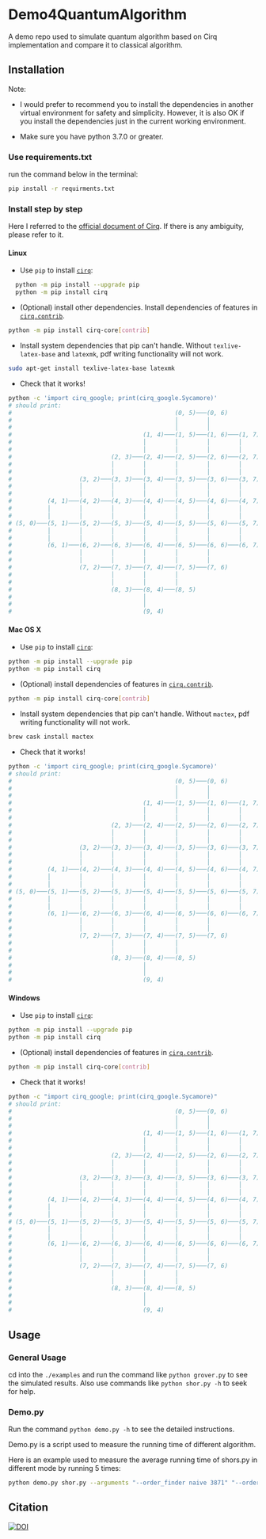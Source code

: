 # Demo4QuantumAlgorithm
A demo repo used to simulate quantum algorithm based on Cirq implementation and compare it to classical algorithm.

## Installation

Note: 

* I would prefer to recommend you to install the dependencies in another virtual environment for safety and simplicity. However, it is also OK if you install the dependencies just in the current working environment.

* Make sure you have python 3.7.0 or greater.

### Use requirements.txt

run the command below in the terminal:

```bash
pip install -r requirments.txt
```

### Install step by step

Here I referred to the [official document of Cirq](https://quantumai.google/cirq/start/install). If there is any ambiguity, please refer to it.

#### Linux

* Use `pip` to install [`cirq`](https://quantumai.google/reference/python/cirq):

```bash
  python -m pip install --upgrade pip
  python -m pip install cirq
```

* (Optional) install other dependencies. Install dependencies of features in [`cirq.contrib`](https://quantumai.google/reference/python/cirq/contrib).

```bash
python -m pip install cirq-core[contrib]
```

* Install system dependencies that pip can't handle. Without `texlive-latex-base` and `latexmk`, pdf writing functionality will not work.

```bash
sudo apt-get install texlive-latex-base latexmk
```

* Check that it works!

```bash
python -c 'import cirq_google; print(cirq_google.Sycamore)'
# should print:
#                                              (0, 5)───(0, 6)
#                                              │        │
#                                              │        │
#                                     (1, 4)───(1, 5)───(1, 6)───(1, 7)
#                                     │        │        │        │
#                                     │        │        │        │
#                            (2, 3)───(2, 4)───(2, 5)───(2, 6)───(2, 7)───(2, 8)
#                            │        │        │        │        │        │
#                            │        │        │        │        │        │
#                   (3, 2)───(3, 3)───(3, 4)───(3, 5)───(3, 6)───(3, 7)───(3, 8)───(3, 9)
#                   │        │        │        │        │        │        │        │
#                   │        │        │        │        │        │        │        │
#          (4, 1)───(4, 2)───(4, 3)───(4, 4)───(4, 5)───(4, 6)───(4, 7)───(4, 8)───(4, 9)
#          │        │        │        │        │        │        │        │
#          │        │        │        │        │        │        │        │
# (5, 0)───(5, 1)───(5, 2)───(5, 3)───(5, 4)───(5, 5)───(5, 6)───(5, 7)───(5, 8)
#          │        │        │        │        │        │        │
#          │        │        │        │        │        │        │
#          (6, 1)───(6, 2)───(6, 3)───(6, 4)───(6, 5)───(6, 6)───(6, 7)
#                   │        │        │        │        │
#                   │        │        │        │        │
#                   (7, 2)───(7, 3)───(7, 4)───(7, 5)───(7, 6)
#                            │        │        │
#                            │        │        │
#                            (8, 3)───(8, 4)───(8, 5)
#                                     │
#                                     │
#                                     (9, 4)
```

#### Mac OS X

* Use `pip` to install [`cirq`](https://quantumai.google/reference/python/cirq):

```bash
python -m pip install --upgrade pip
python -m pip install cirq
```

* (Optional) install dependencies of features in [`cirq.contrib`](https://quantumai.google/reference/python/cirq/contrib).

```bash
python -m pip install cirq-core[contrib]
```

* Install system dependencies that pip can't handle. Without `mactex`, pdf writing functionality will not work.

```bash
brew cask install mactex
```

* Check that it works!
```bash
python -c 'import cirq_google; print(cirq_google.Sycamore)'
# should print:
#                                              (0, 5)───(0, 6)
#                                              │        │
#                                              │        │
#                                     (1, 4)───(1, 5)───(1, 6)───(1, 7)
#                                     │        │        │        │
#                                     │        │        │        │
#                            (2, 3)───(2, 4)───(2, 5)───(2, 6)───(2, 7)───(2, 8)
#                            │        │        │        │        │        │
#                            │        │        │        │        │        │
#                   (3, 2)───(3, 3)───(3, 4)───(3, 5)───(3, 6)───(3, 7)───(3, 8)───(3, 9)
#                   │        │        │        │        │        │        │        │
#                   │        │        │        │        │        │        │        │
#          (4, 1)───(4, 2)───(4, 3)───(4, 4)───(4, 5)───(4, 6)───(4, 7)───(4, 8)───(4, 9)
#          │        │        │        │        │        │        │        │
#          │        │        │        │        │        │        │        │
# (5, 0)───(5, 1)───(5, 2)───(5, 3)───(5, 4)───(5, 5)───(5, 6)───(5, 7)───(5, 8)
#          │        │        │        │        │        │        │
#          │        │        │        │        │        │        │
#          (6, 1)───(6, 2)───(6, 3)───(6, 4)───(6, 5)───(6, 6)───(6, 7)
#                   │        │        │        │        │
#                   │        │        │        │        │
#                   (7, 2)───(7, 3)───(7, 4)───(7, 5)───(7, 6)
#                            │        │        │
#                            │        │        │
#                            (8, 3)───(8, 4)───(8, 5)
#                                     │
#                                     │
#                                     (9, 4)
```

#### Windows

* Use `pip` to install [`cirq`](https://quantumai.google/reference/python/cirq):

```bash
python -m pip install --upgrade pip
python -m pip install cirq
```

* (Optional) install dependencies of features in [`cirq.contrib`](https://quantumai.google/reference/python/cirq/contrib).

```bash
python -m pip install cirq-core[contrib]
```

* Check that it works!

```bash
python -c "import cirq_google; print(cirq_google.Sycamore)"
# should print:
#                                              (0, 5)───(0, 6)
#                                              │        │
#                                              │        │
#                                     (1, 4)───(1, 5)───(1, 6)───(1, 7)
#                                     │        │        │        │
#                                     │        │        │        │
#                            (2, 3)───(2, 4)───(2, 5)───(2, 6)───(2, 7)───(2, 8)
#                            │        │        │        │        │        │
#                            │        │        │        │        │        │
#                   (3, 2)───(3, 3)───(3, 4)───(3, 5)───(3, 6)───(3, 7)───(3, 8)───(3, 9)
#                   │        │        │        │        │        │        │        │
#                   │        │        │        │        │        │        │        │
#          (4, 1)───(4, 2)───(4, 3)───(4, 4)───(4, 5)───(4, 6)───(4, 7)───(4, 8)───(4, 9)
#          │        │        │        │        │        │        │        │
#          │        │        │        │        │        │        │        │
# (5, 0)───(5, 1)───(5, 2)───(5, 3)───(5, 4)───(5, 5)───(5, 6)───(5, 7)───(5, 8)
#          │        │        │        │        │        │        │
#          │        │        │        │        │        │        │
#          (6, 1)───(6, 2)───(6, 3)───(6, 4)───(6, 5)───(6, 6)───(6, 7)
#                   │        │        │        │        │
#                   │        │        │        │        │
#                   (7, 2)───(7, 3)───(7, 4)───(7, 5)───(7, 6)
#                            │        │        │
#                            │        │        │
#                            (8, 3)───(8, 4)───(8, 5)
#                                     │
#                                     │
#                                     (9, 4)
```

## Usage

### General Usage

cd into the `./examples` and run the command like `python grover.py` to see the simulated results. Also use commands like  `python shor.py -h`  to seek for help.

### Demo.py

Run the command `python demo.py -h` to see the detailed instructions. 

Demo.py is a script used to measure the running time of different algorithm.

Here is an example used to measure the average running time of shors.py in different mode by running 5 times:

```bash
python demo.py shor.py --arguments "--order_finder naive 3871" "--order_finder quantum 3871" --runs 5
```

## Citation

[![DOI](https://zenodo.org/badge/DOI/10.5281/zenodo.7465577.svg)](https://doi.org/10.5281/zenodo.7465577)
